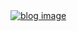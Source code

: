 <a href="https://www.iicoom.top" target="_blank">
  <img src="https://www.iicoom.top/1642758875592.png" alt="blog image"/>
</a>
